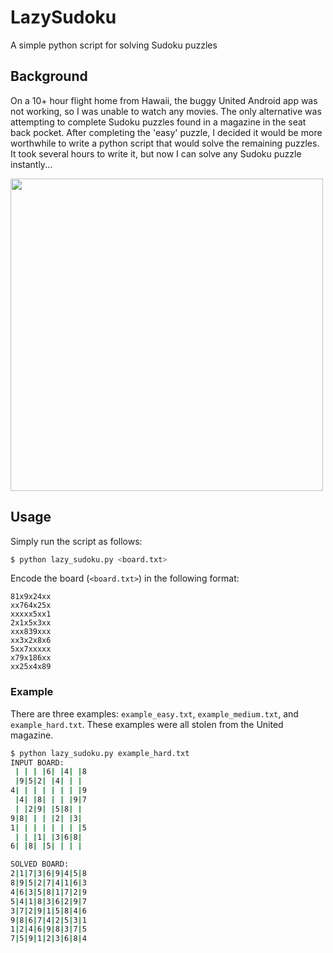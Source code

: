 # LazySudoku
A simple python script for solving Sudoku puzzles

## Background
On a 10+ hour flight home from Hawaii, the buggy United Android app was not working,
so I was unable to watch any movies. The only alternative was attempting to
complete Sudoku puzzles found in a magazine in the seat back pocket. After
completing the 'easy' puzzle, I decided it would be more worthwhile to write
a python script that would solve the remaining puzzles. It took several hours
to write it, but now I can solve any Sudoku puzzle instantly...

<img src="https://github.com/wizard97/LazySudoku/raw/master/united_sudoku.png" width="500">


## Usage
Simply run the script as follows:
```bash
$ python lazy_sudoku.py <board.txt>
```
Encode the board (`<board.txt>`) in the following format:
```
81x9x24xx
xx764x25x
xxxxx5xx1
2x1x5x3xx
xxx839xxx
xx3x2x8x6
5xx7xxxxx
x79x186xx
xx25x4x89
```

### Example
There are three examples: `example_easy.txt`, `example_medium.txt`, and `example_hard.txt`.
These examples were all stolen from the United magazine.

```bash
$ python lazy_sudoku.py example_hard.txt
INPUT BOARD:
 | | | |6| |4| |8
 |9|5|2| |4| | |
4| | | | | | | |9
 |4| |8| | | |9|7
 | |2|9| |5|8| |
9|8| | | |2| |3|
1| | | | | | | |5
 | | |1| |3|6|8|
6| |8| |5| | | |

SOLVED BOARD:
2|1|7|3|6|9|4|5|8
8|9|5|2|7|4|1|6|3
4|6|3|5|8|1|7|2|9
5|4|1|8|3|6|2|9|7
3|7|2|9|1|5|8|4|6
9|8|6|7|4|2|5|3|1
1|2|4|6|9|8|3|7|5
7|5|9|1|2|3|6|8|4
```
